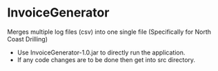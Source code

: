 # InvoiceGenerator
Merges multiple log files (csv) into one single file (Specifically for North Coast Drilling)

* Use InvoiceGenerator-1.0.jar to directly run the application. </br>
* If any code changes are to be done then get into src directory.

